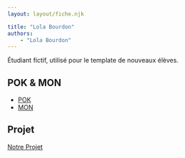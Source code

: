 ```yaml
---
layout: layout/fiche.njk

title: "Lola Bourdon"
authors:
    - "Lola Bourdon"
---
```


Étudiant fictif, utilisé pour le template de nouveaux élèves.

## POK & MON

* [POK](./pok)
* [MON](./mon)

## Projet

[Notre Projet](../../../projets/20XX-20YY/notre-projet)
